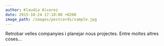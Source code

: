 ```yaml
---
author: Klaudia Alvarez
date: 2015-10-24 17:10:00 +0200
image_path: /images/postcards/sample.jpg
---
```


Retrobar velles companyies i planejar nous projectes. Entre moltes altres coses...